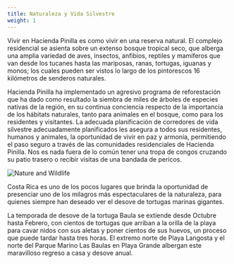 ```yaml
---
title: Naturaleza y Vida Silvestre
weight: 1
---
```

Vivir en Hacienda Pinilla es como vivir en una reserva natural. El complejo residencial se asienta sobre un extenso bosque tropical seco, que alberga una amplia variedad de aves, insectos, anfibios, reptiles y mamíferos que van desde los tucanes hasta las mariposas, ranas, tortugas, iguanas y monos; los cuales pueden ser vistos lo largo de los pintorescos 16 kilómetros de senderos naturales.

Hacienda Pinilla ha implementado un agresivo programa de reforestación que ha dado como resultado la siembra de miles de árboles de especies nativas de la región, en su continua conciencia respecto de la importancia de los hábitats naturales, tanto para animales en el bosque, como para los residentes y visitantes. La adecuada planificación de corredores de vida silvestre adecuadamente planificados les asegura a todos sus residentes, humanos y animales, la oportunidad de vivir en paz y armonía, permitiendo el paso seguro a través de las comunidades residenciales de Hacienda Pinilla. Nos es nada fuera de lo común tener una tropa de congos cruzando su patio trasero o recibir visitas de una bandada de pericos.

![Nature and Wildlife](/images/pages/c01.jpg)

Costa Rica es uno de los pocos lugares que brinda la oportunidad de presenciar uno de los milagros más espectaculares de la naturaleza, para quienes siempre han deseado ver el desove de tortugas marinas gigantes.

La temporada de desove de la tortuga Baula se extiende desde Octubre hasta Febrero, con cientos de tortugas que arriban a la orilla de la playa para cavar nidos con sus aletas y poner cientos de sus huevos, un proceso que puede tardar hasta tres horas. El extremo norte de Playa Langosta y el norte del Parque Marino Las Baulas en Playa Grande albergan este maravilloso regreso a casa y desove anual.
